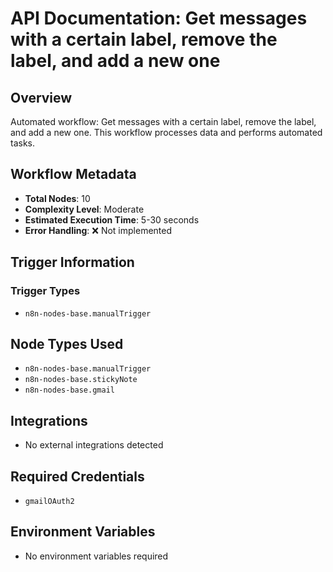 # API Documentation: Get messages with a certain label, remove the label, and add a new one

## Overview
Automated workflow: Get messages with a certain label, remove the label, and add a new one. This workflow processes data and performs automated tasks.

## Workflow Metadata
- **Total Nodes**: 10
- **Complexity Level**: Moderate
- **Estimated Execution Time**: 5-30 seconds
- **Error Handling**: ❌ Not implemented

## Trigger Information
### Trigger Types
- `n8n-nodes-base.manualTrigger`

## Node Types Used
- `n8n-nodes-base.manualTrigger`
- `n8n-nodes-base.stickyNote`
- `n8n-nodes-base.gmail`

## Integrations
- No external integrations detected

## Required Credentials
- `gmailOAuth2`

## Environment Variables
- No environment variables required

